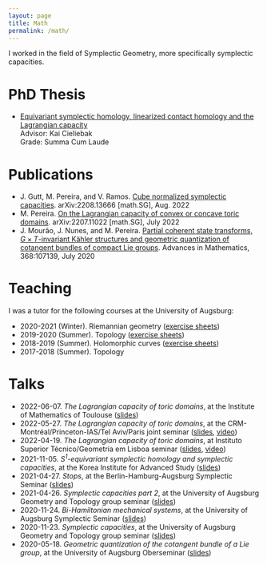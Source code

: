 ```yaml
---
layout: page
title: Math
permalink: /math/
---
```


I worked in the field of Symplectic Geometry, more specifically symplectic capacities.

# PhD Thesis
- [Equivariant symplectic homology, linearized contact homology and the Lagrangian capacity](https://opus.bibliothek.uni-augsburg.de/opus4/frontdoor/index/index/start/0/rows/20/sortfield/score/sortorder/desc/searchtype/simple/query/miguel+pereira+equivariant/docId/95736)  
Advisor: Kai Cieliebak  
Grade: Summa Cum Laude

# Publications
- J. Gutt, M. Pereira, and V. Ramos. [Cube normalized symplectic capacities](http://arxiv.org/abs/2208.13666). arXiv:2208.13666 [math.SG], Aug. 2022
- M. Pereira. [On the Lagrangian capacity of convex or concave toric domains](http://arxiv.org/abs/2207.11022). arXiv:2207.11022 [math.SG], July 2022
- J. Mourão, J. Nunes, and M. Pereira. [Partial coherent state transforms, $G \times T$-invariant Kähler structures and geometric quantization of cotangent bundles of compact Lie groups](https://linkinghub.elsevier.com/retrieve/pii/S0001870820301651). Advances in Mathematics, 368:107139, July 2020

# Teaching
I was a tutor for the following courses at the University of Augsburg:
- 2020-2021 (Winter). Riemannian geometry ([exercise sheets](https://miguelbper.github.io/assets/exercises/2018_19_holomorphic_curves.pdf))
- 2019-2020 (Summer). Topology ([exercise sheets](https://miguelbper.github.io/assets/exercises/2019_20_topology.pdf))
- 2018-2019 (Summer). Holomorphic curves ([exercise sheets](https://miguelbper.github.io/assets/exercises/2020_21_riemannian_geometry.pdf))
- 2017-2018 (Summer). Topology

# Talks
<!-- Date, Title, Event, Place (remote), (slides, video) -->
- 2022-06-07. *The Lagrangian capacity of toric domains*, at the Institute of Mathematics of Toulouse ([slides](https://miguelbper.github.io/assets/talks/slides_tls.pdf))
- 2022-05-27. *The Lagrangian capacity of toric domains*, at the CRM-Montréal/Princeton-IAS/Tel Aviv/Paris joint seminar ([slides](https://miguelbper.github.io/assets/talks/slides_sz.pdf), [video](https://www.youtube.com/watch?v=Lycgu2V1oRs))
- 2022-04-19. *The Lagrangian capacity of toric domains*, at Instituto Superior Técnico/Geometria em Lisboa seminar ([slides](https://miguelbper.github.io/assets/talks/slides_ist.pdf), [video](https://educast.fccn.pt/vod/clips/5zuq6whdj/desktop.mp4))
- 2021-11-05. *$S^1$-equivariant symplectic homology and symplectic capacities*, at the Korea Institute for Advanced Study ([slides](https://miguelbper.github.io/assets/talks/slides_kias.pdf))
- 2021-04-27. *Stops*, at the Berlin-Hamburg-Augsburg Symplectic Seminar ([slides](https://miguelbper.github.io/assets/talks/stops_talk.pdf))
- 2021-04-26. *Symplectic capacities part 2*, at the University of Augsburg Geometry and Topology group seminar ([slides](https://miguelbper.github.io/assets/talks/capacities_2.pdf))
- 2020-11-24. *Bi-Hamiltonian mechanical systems*, at the University of Augsburg Symplectic Seminar ([slides](https://miguelbper.github.io/assets/talks/bihamiltonian_talk.pdf))
- 2020-11-23. *Symplectic capacities*, at the University of Augsburg Geometry and Topology group seminar ([slides](https://miguelbper.github.io/assets/talks/capacities_1.pdf))
- 2020-05-18. *Geometric quantization of the cotangent bundle of a Lie group*, at the University of Augsburg Oberseminar ([slides](https://miguelbper.github.io/assets/talks/quantization_talk.pdf))
